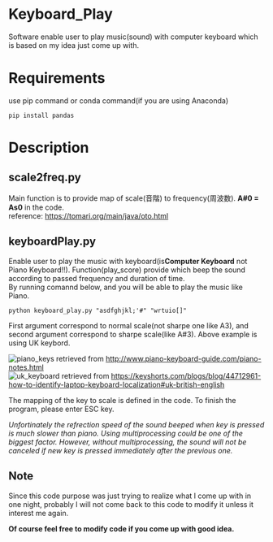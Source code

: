 # Keyboard_Play
Software enable user to play music(sound) with computer keyboard which is based on my idea just come up with.

# Requirements
use pip command or conda command(if you are using Anaconda)
```
pip install pandas
```

# Description
## scale2freq.py
Main function is to provide map of scale(音階) to frequency(周波数). **A#0 = As0** in the code.  
reference: https://tomari.org/main/java/oto.html  

## keyboardPlay.py
Enable user to play the music with keyboard(is**Computer Keyboard** not Piano Keyboard!!). Function(play_score) provide which beep the sound according to passed frequency and duration of time.    
By running comannd below, and you will be able to play the music like Piano.
```
python keyboard_play.py "asdfghjkl;'#" "wrtuio[]"
```
First argument correspond to normal scale(not sharpe one like A3), and second argument correspond to sharpe scale(like A#3). 
Above example is using UK keybord.

![piano_keys](https://user-images.githubusercontent.com/44910734/128111831-d44a3869-959d-4d6b-8d45-31987bc01e86.jpg)
retrieved from http://www.piano-keyboard-guide.com/piano-notes.html  
![uk_keyboard](https://user-images.githubusercontent.com/44910734/128111926-76fab6ea-eeec-4e5f-b589-b256b067d5fc.png)
retrieved from https://keyshorts.com/blogs/blog/44712961-how-to-identify-laptop-keyboard-localization#uk-british-english

The mapping of the key to scale is defined in the code.
To finish the program, please enter ESC key.  

*Unfortinately the refrection speed of the sound beeped when key is pressed is much slower than piano. Using multiprocessing could be one of the biggest factor. However, without multiprocessing, the sound will not be canceled if new key is pressed immediately after the previous one.*  

## Note
Since this code purpose was just trying to realize what I come up with in one night, probably I will not come back to this code to modify it unless it interest me again.

**Of course feel free to modify code if you come up with good idea.**
